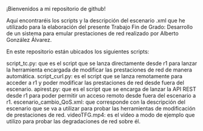 ¡Bienvenidos a mi repositorio de github!

Aquí encontraréis los scripts y la descripción del escenario .xml que he utilizado para la elaboración del presente Trabajo Fin de Grado: Desarrollo de un sistema para emular prestaciones de red realizado por Alberto González Álvarez.

En este repositorio están ubicados los siguientes scripts:

script_tc.py: que es el script que se lanza directamente desde r1 para lanzar la herramienta encargada de modificar las prestaciones de red de manera automática.
script_curl.py: es el script que se lanza remotamente para acceder a r1 y poder modificar las prestaciones de red desde fuera del escenario.
apirest.py: que es el script que se encarga de lanzar la API REST desde r1 para poder permitir un acceso remoto desde fuera del escenario a r1.
escenario_cambio_QoS.xml: que corresponde con la descripción del escenario que se va a utilizar para probar las herramientas de modificación de prestaciones de red.
videoTFG.mp4: es el vídeo a modo de ejemplo que utilizo para probar las degradaciones de red sobre él.
